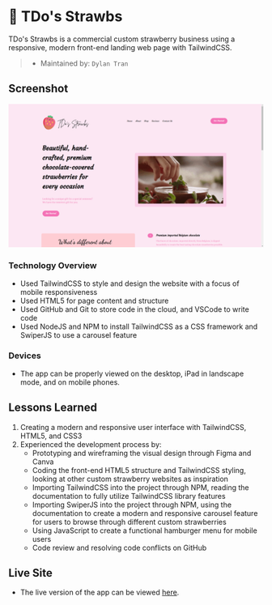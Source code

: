 # 🍓 TDo's Strawbs

TDo's Strawbs is a commercial custom strawberry business using a responsive, modern front-end landing web page with TailwindCSS.
> * Maintained by: `Dylan Tran`

## Screenshot

![TDo's Strawbs landing page](https://github.com/Dylan-N-Tran/TDo-Strawbs/blob/main/images/website.png)


### Technology Overview

* Used TailwindCSS to style and design the website with a focus of mobile responsiveness
* Used HTML5 for page content and structure
* Used GitHub and Git to store code in the cloud, and VSCode to write code
* Used NodeJS and NPM to install TailwindCSS as a CSS framework and SwiperJS to use a carousel feature

### Devices
* The app can be properly viewed on the desktop, iPad in landscape mode, and on mobile phones.

## Lessons Learned
  1. Creating a modern and responsive user interface with TailwindCSS, HTML5, and CSS3
  2. Experienced the development process by:
     * Prototyping and wireframing the visual design through Figma and Canva
     * Coding the front-end HTML5 structure and TailwindCSS styling, looking at other custom strawberry websites as inspiration
     * Importing TailwindCSS into the project through NPM, reading the documentation to fully utilize TailwindCSS library features
     * Importing SwiperJS into the project through NPM, using the documentation to create a modern and responsive carousel feature for users to browse through different custom strawberries
     * Using JavaScript to create a functional hamburger menu for mobile users
     * Code review and resolving code conflicts on GitHub 

## Live Site
* The live version of the app can be viewed [here](dylan-n-tran.github.io/tdo-strawbs/).
